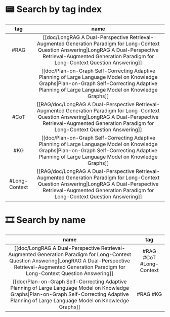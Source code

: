 # 📟 Search by tag index

|      tag      |                                                                                                            name                                                                                                            |
| :-----------: | :------------------------------------------------------------------------------------------------------------------------------------------------------------------------------------------------------------------------: |
|     #RAG      |   [[doc/LongRAG A Dual-Perspective Retrieval-Augmented Generation Paradigm for Long-Context Question Answering\|LongRAG A Dual-Perspective Retrieval-Augmented Generation Paradigm for Long-Context Question Answering]]   |
|               |              [[doc/Plan-on-Graph Self-Correcting Adaptive Planning of Large Language Model on Knowledge Graphs\|Plan-on-Graph Self-Correcting Adaptive Planning of Large Language Model on Knowledge Graphs]]              |
|     #CoT      | [[RAG/doc/LongRAG A Dual-Perspective Retrieval-Augmented Generation Paradigm for Long-Context Question Answering\|LongRAG A Dual-Perspective Retrieval-Augmented Generation Paradigm for Long-Context Question Answering]] |
|      #KG      |              [[doc/Plan-on-Graph Self-Correcting Adaptive Planning of Large Language Model on Knowledge Graphs\|Plan-on-Graph Self-Correcting Adaptive Planning of Large Language Model on Knowledge Graphs]]              |
| #Long-Context | [[RAG/doc/LongRAG A Dual-Perspective Retrieval-Augmented Generation Paradigm for Long-Context Question Answering\|LongRAG A Dual-Perspective Retrieval-Augmented Generation Paradigm for Long-Context Question Answering]] |

# 🎞 Search by name

|                                                                                                          name                                                                                                          |           tag           |
| :--------------------------------------------------------------------------------------------------------------------------------------------------------------------------------------------------------------------: | :---------------------: |
| [[doc/LongRAG A Dual-Perspective Retrieval-Augmented Generation Paradigm for Long-Context Question Answering\|LongRAG A Dual-Perspective Retrieval-Augmented Generation Paradigm for Long-Context Question Answering]] | #RAG #CoT #Long-Context |
|            [[doc/Plan-on-Graph Self-Correcting Adaptive Planning of Large Language Model on Knowledge Graphs\|Plan-on-Graph Self-Correcting Adaptive Planning of Large Language Model on Knowledge Graphs]]            |        #RAG #KG         |
